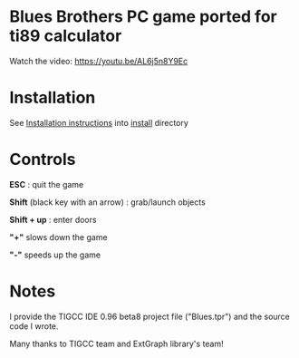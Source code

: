 # Blues Brothers PC game ported for ti89 calculator

Watch the video: https://youtu.be/AL6j5n8Y9Ec
 

# Installation
See [Installation instructions](./install/README.md) into [install](./install) directory
 
# Controls
**ESC** : quit the game
 
**Shift** (black key with an arrow) : grab/launch objects
 
**Shift + up** : enter doors
 
**"+"** slows down the game
 
**"-"** speeds up the game

# Notes
I provide the TIGCC IDE 0.96 beta8 project file ("Blues.tpr") and the source code I wrote.
 
Many thanks to TIGCC team and ExtGraph library's team!
